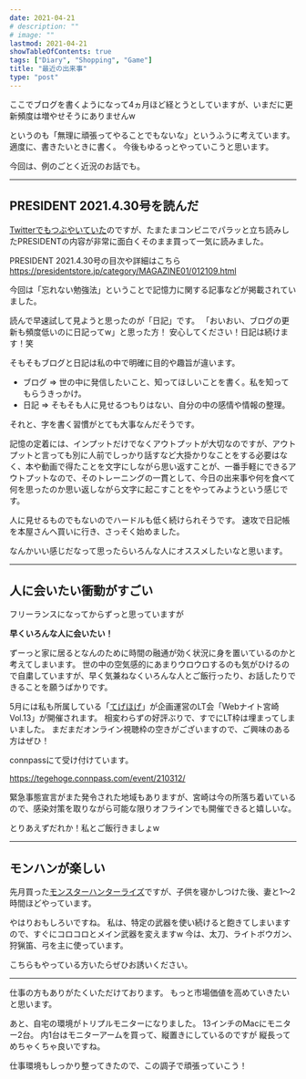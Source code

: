 ```yaml
---
date: 2021-04-21
# description: ""
# image: ""
lastmod: 2021-04-21
showTableOfContents: true
tags: ["Diary", "Shopping", "Game"]
title: "最近の出来事"
type: "post"
---
```


ここでブログを書くようになって4ヵ月ほど経とうとしていますが、いまだに更新頻度は増やせそうにありませんw

というのも「無理に頑張ってやることでもないな」というふうに考えています。
適度に、書きたいときに書く。
今後もゆるっとやっていこうと思います。

今回は、例のごとく近況のお話でも。

---

## PRESIDENT 2021.4.30号を読んだ

[Twitterでもつぶやいていた](https://x.com/yamamon_zawawa/status/1384838598130905089)のですが、たまたまコンビニでパラッと立ち読みしたPRESIDENTの内容が非常に面白くそのまま買って一気に読みました。

PRESIDENT 2021.4.30号の目次や詳細はこちら
https://presidentstore.jp/category/MAGAZINE01/012109.html

今回は「忘れない勉強法」ということで記憶力に関する記事などが掲載されていました。

読んで早速試して見ようと思ったのが「日記」です。
「おいおい、ブログの更新も頻度低いのに日記ってw」と思った方！
安心してください！日記は続けます！笑

そもそもブログと日記は私の中で明確に目的や趣旨が違います。

- ブログ => 世の中に発信したいこと、知ってほしいことを書く。私を知ってもらうきっかけ。
- 日記 => そもそも人に見せるつもりはない、自分の中の感情や情報の整理。

それと、字を書く習慣がとても大事なんだそうです。

記憶の定着には、インプットだけでなくアウトプットが大切なのですが、アウトプットと言っても別に人前でしっかり話すなど大掛かりなことをする必要はなく、本や動画で得たことを文字にしながら思い返すことが、一番手軽にできるアウトプットなので、そのトレーニングの一貫として、今日の出来事や何を食べて何を思ったのか思い返しながら文字に起こすことをやってみようという感じです。

人に見せるものでもないのでハードルも低く続けられそうです。
速攻で日記帳を本屋さんへ買いに行き、さっそく始めました。

なんかいい感じだなって思ったらいろんな人にオススメしたいなと思います。

---

## 人に会いたい衝動がすごい

フリーランスになってからずっと思っていますが

**早くいろんな人に会いたい！**

ずーっと家に居るとなんのために時間の融通が効く状況に身を置いているのかと考えてしまいます。
世の中の空気感的にあまりウロウロするのも気がひけるので自粛していますが、早く気兼ねなくいろんな人とご飯行ったり、お話したりできることを願うばかりです。

5月には私も所属している「[てげほげ](https://tege.work/)」が企画運営のLT会「Webナイト宮崎　Vol.13」が開催されます。
相変わらずの好評ぶりで、すでにLT枠は埋まってしまいました。
まだまだオンライン視聴枠の空きがございますので、ご興味のある方はぜひ！

connpassにて受け付けています。

https://tegehoge.connpass.com/event/210312/

緊急事態宣言がまた発令された地域もありますが、宮崎は今の所落ち着いているので、感染対策を取りながら可能な限りオフラインでも開催できると嬉しいな。

とりあえずだれか！私とご飯行きましょw

---

## モンハンが楽しい

先月買った[モンスターハンターライズ](https://www.capcom.co.jp/monsterhunter/rise/)ですが、子供を寝かしつけた後、妻と1〜2時間ほどやっています。

やはりおもしろいですね。
私は、特定の武器を使い続けると飽きてしまいますので、すぐにコロコロとメイン武器を変えますw
今は、太刀、ライトボウガン、狩猟笛、弓を主に使っています。

こちらもやっている方いたらぜひお誘いください。

---

仕事の方もありがたくいただけております。
もっと市場価値を高めていきたいと思います。

あと、自宅の環境がトリプルモニターになりました。
13インチのMacにモニター2台。
内1台はモニターアームを買って、縦置きにしているのですが
縦長ってめちゃくちゃ良いですね。

仕事環境もしっかり整ってきたので、この調子で頑張っていこう！
